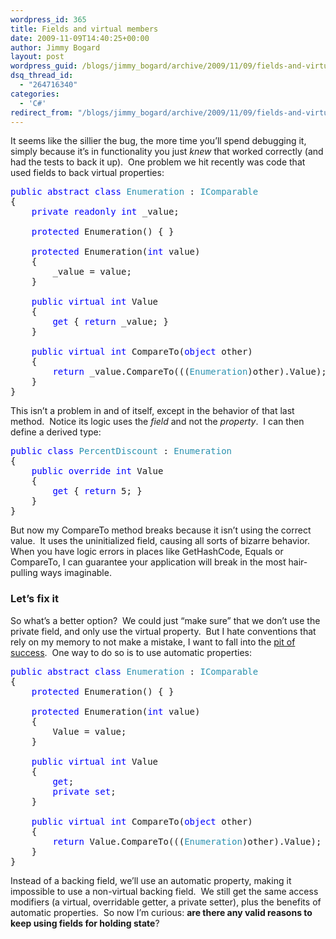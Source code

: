 ```yaml
---
wordpress_id: 365
title: Fields and virtual members
date: 2009-11-09T14:40:25+00:00
author: Jimmy Bogard
layout: post
wordpress_guid: /blogs/jimmy_bogard/archive/2009/11/09/fields-and-virtual-members.aspx
dsq_thread_id:
  - "264716340"
categories:
  - 'C#'
redirect_from: "/blogs/jimmy_bogard/archive/2009/11/09/fields-and-virtual-members.aspx/"
---
```

It seems like the sillier the bug, the more time you’ll spend debugging it, simply because it’s in functionality you just _knew_ that worked correctly (and had the tests to back it up).&#160; One problem we hit recently was code that used fields to back virtual properties:

<pre><span style="color: blue">public abstract class </span><span style="color: #2b91af">Enumeration </span>: <span style="color: #2b91af">IComparable
</span>{
    <span style="color: blue">private readonly int </span>_value;

    <span style="color: blue">protected </span>Enumeration() { }

    <span style="color: blue">protected </span>Enumeration(<span style="color: blue">int </span>value)
    {
        _value = value;
    }

    <span style="color: blue">public virtual int </span>Value
    {
        <span style="color: blue">get </span>{ <span style="color: blue">return </span>_value; }
    }

    <span style="color: blue">public virtual int </span>CompareTo(<span style="color: blue">object </span>other)
    {
        <span style="color: blue">return </span>_value.CompareTo(((<span style="color: #2b91af">Enumeration</span>)other).Value);
    }
}</pre>

[](http://11011.net/software/vspaste)

This isn’t a problem in and of itself, except in the behavior of that last method.&#160; Notice its logic uses the _field_ and not the _property_.&#160; I can then define a derived type:

<pre><span style="color: blue">public class </span><span style="color: #2b91af">PercentDiscount </span>: <span style="color: #2b91af">Enumeration
</span>{
    <span style="color: blue">public override int </span>Value
    {
        <span style="color: blue">get </span>{ <span style="color: blue">return </span>5; }
    }
}</pre>

[](http://11011.net/software/vspaste)

But now my CompareTo method breaks because it isn’t using the correct value.&#160; It uses the uninitialized field, causing all sorts of bizarre behavior.&#160; When you have logic errors in places like GetHashCode, Equals or CompareTo, I can guarantee your application will break in the most hair-pulling ways imaginable.

### Let’s fix it

So what’s a better option?&#160; We could just “make sure” that we don’t use the private field, and only use the virtual property.&#160; But I hate conventions that rely on my memory to not make a mistake, I want to fall into the [pit of success](http://blogs.msdn.com/brada/archive/2003/10/02/50420.aspx).&#160; One way to do so is to use automatic properties:

<pre><span style="color: blue">public abstract class </span><span style="color: #2b91af">Enumeration </span>: <span style="color: #2b91af">IComparable
</span>{
    <span style="color: blue">protected </span>Enumeration() { }

    <span style="color: blue">protected </span>Enumeration(<span style="color: blue">int </span>value)
    {
        Value = value;
    }

    <span style="color: blue">public virtual int </span>Value
    { 
        <span style="color: blue">get</span>;
        <span style="color: blue">private set</span>;
    }

    <span style="color: blue">public virtual int </span>CompareTo(<span style="color: blue">object </span>other)
    {
        <span style="color: blue">return </span>Value.CompareTo(((<span style="color: #2b91af">Enumeration</span>)other).Value);
    }
}</pre>

[](http://11011.net/software/vspaste)[](http://11011.net/software/vspaste)

Instead of a backing field, we’ll use an automatic property, making it impossible to use a non-virtual backing field.&#160; We still get the same access modifiers (a virtual, overridable getter, a private setter), plus the benefits of automatic properties.&#160; So now I’m curious: **are there any valid reasons to keep using fields for holding state**?